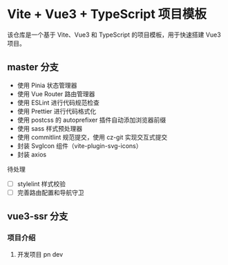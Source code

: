 # Vite + Vue3 + TypeScript 项目模板

该仓库是一个基于 Vite、Vue3 和 TypeScript 的项目模板，用于快速搭建 Vue3 项目。

## master 分支

- 使用 Pinia 状态管理器
- 使用 Vue Router 路由管理器
- 使用 ESLint 进行代码规范检查
- 使用 Prettier 进行代码格式化
- 使用 postcss 的 autoprefixer 插件自动添加浏览器前缀
- 使用 sass 样式预处理器
- 使用 commitlint 规范提交，使用 cz-git 实现交互式提交
- 封装 SvgIcon 组件（vite-plugin-svg-icons）
- 封装 axios

待处理

- [ ] stylelint 样式校验
- [ ] 完善路由配置和导航守卫

## vue3-ssr 分支

### 项目介绍

1. 开发项目
   pn dev
